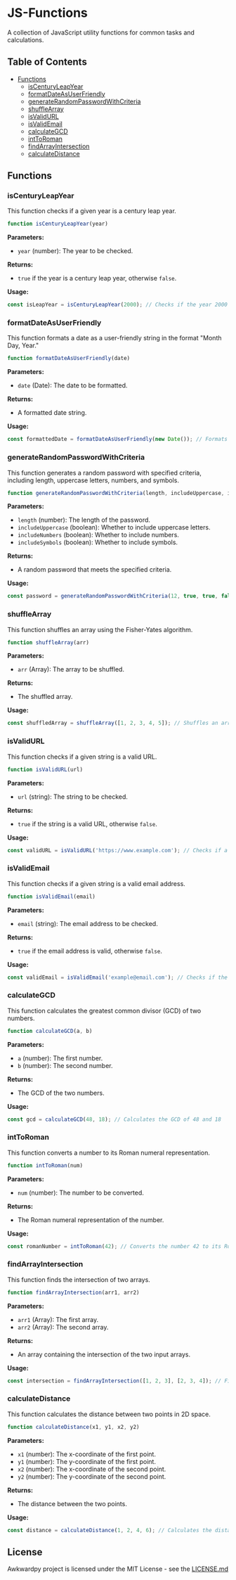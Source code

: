 # JS-Functions

A collection of JavaScript utility functions for common tasks and calculations.

## Table of Contents

- [Functions](#functions)
  - [isCenturyLeapYear](#iscenturyleapyear)
  - [formatDateAsUserFriendly](#formatdateasuserfriendly)
  - [generateRandomPasswordWithCriteria](#generaterandompasswordwithcriteria)
  - [shuffleArray](#shufflearray)
  - [isValidURL](#isvalidurl)
  - [isValidEmail](#isvalidemail)
  - [calculateGCD](#calculategcd)
  - [intToRoman](#inttoroman)
  - [findArrayIntersection](#findarrayintersection)
  - [calculateDistance](#calculatedistance)

## Functions

### isCenturyLeapYear

This function checks if a given year is a century leap year.

```javascript
function isCenturyLeapYear(year)
```

**Parameters:**
- `year` (number): The year to be checked.

**Returns:**
- `true` if the year is a century leap year, otherwise `false`.

**Usage:**

```javascript
const isLeapYear = isCenturyLeapYear(2000); // Checks if the year 2000 is a century leap year
```

### formatDateAsUserFriendly

This function formats a date as a user-friendly string in the format "Month Day, Year."

```javascript
function formatDateAsUserFriendly(date)
```

**Parameters:**
- `date` (Date): The date to be formatted.

**Returns:**
- A formatted date string.

**Usage:**

```javascript
const formattedDate = formatDateAsUserFriendly(new Date()); // Formats the current date as a user-friendly string
```

### generateRandomPasswordWithCriteria

This function generates a random password with specified criteria, including length, uppercase letters, numbers, and symbols.

```javascript
function generateRandomPasswordWithCriteria(length, includeUppercase, includeNumbers, includeSymbols)
```

**Parameters:**
- `length` (number): The length of the password.
- `includeUppercase` (boolean): Whether to include uppercase letters.
- `includeNumbers` (boolean): Whether to include numbers.
- `includeSymbols` (boolean): Whether to include symbols.

**Returns:**
- A random password that meets the specified criteria.

**Usage:**

```javascript
const password = generateRandomPasswordWithCriteria(12, true, true, false); // Generates a random password with criteria
```

### shuffleArray

This function shuffles an array using the Fisher-Yates algorithm.

```javascript
function shuffleArray(arr)
```

**Parameters:**
- `arr` (Array): The array to be shuffled.

**Returns:**
- The shuffled array.

**Usage:**

```javascript
const shuffledArray = shuffleArray([1, 2, 3, 4, 5]); // Shuffles an array using the Fisher-Yates algorithm
```

### isValidURL

This function checks if a given string is a valid URL.

```javascript
function isValidURL(url)
```

**Parameters:**
- `url` (string): The string to be checked.

**Returns:**
- `true` if the string is a valid URL, otherwise `false`.

**Usage:**

```javascript
const validURL = isValidURL('https://www.example.com'); // Checks if a string is a valid URL
```

### isValidEmail

This function checks if a given string is a valid email address.

```javascript
function isValidEmail(email)
```

**Parameters:**
- `email` (string): The email address to be checked.

**Returns:**
- `true` if the email address is valid, otherwise `false`.

**Usage:**

```javascript
const validEmail = isValidEmail('example@email.com'); // Checks if the email is valid
```

### calculateGCD

This function calculates the greatest common divisor (GCD) of two numbers.

```javascript
function calculateGCD(a, b)
```

**Parameters:**
- `a` (number): The first number.
- `b` (number): The second number.

**Returns:**
- The GCD of the two numbers.

**Usage:**

```javascript
const gcd = calculateGCD(48, 18); // Calculates the GCD of 48 and 18
```

### intToRoman

This function converts a number to its Roman numeral representation.

```javascript
function intToRoman(num)
```

**Parameters:**
- `num` (number): The number to be converted.

**Returns:**
- The Roman numeral representation of the number.

**Usage:**

```javascript
const romanNumber = intToRoman(42); // Converts the number 42 to its Roman numeral representation
```

### findArrayIntersection

This function finds the intersection of two arrays.

```javascript
function findArrayIntersection(arr1, arr2)
```

**Parameters:**
- `arr1` (Array): The first array.
- `arr2` (Array): The second array.

**Returns:**
- An array containing the intersection of the two input arrays.

**Usage:**

```javascript
const intersection = findArrayIntersection([1, 2, 3], [2, 3, 4]); // Finds the intersection of two arrays
```

### calculateDistance

This function calculates the distance between two points in 2D space.

```javascript
function calculateDistance(x1, y1, x2, y2)
```

**Parameters:**
- `x1` (number): The x-coordinate of the first point.
- `y1` (number): The y-coordinate of the first point.
- `x2` (number): The x-coordinate of the second point.
- `y2` (number): The y-coordinate of the second point.

**Returns:**
- The distance between the two points.

**Usage:**

```javascript
const distance = calculateDistance(1, 2, 4, 6); // Calculates the distance between two points
```

## License

Awkwardpy project is licensed under the MIT License - see the [LICENSE.md](LICENSE.md)
